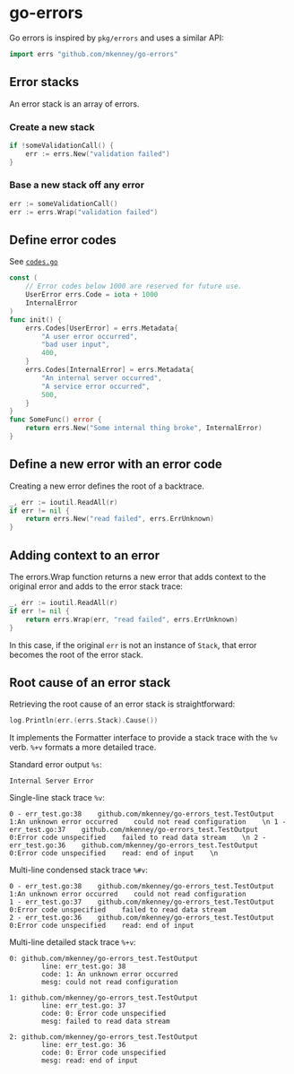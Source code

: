 # go-errors

Go errors is inspired by `pkg/errors` and uses a similar API:

```go
import errs "github.com/mkenney/go-errors"
```

## Error stacks

An error stack is an array of errors.

### Create a new stack

```go
if !someValidationCall() {
    err := errs.New("validation failed")
}
```

### Base a new stack off any error

```go
err := someValidationCall()
err := errs.Wrap("validation failed")
```

## Define error codes

See [`codes.go`](https://github.com/mkenney/go-errors/blob/master/codes.go)

```go
const (
	// Error codes below 1000 are reserved for future use.
	UserError errs.Code = iota + 1000
	InternalError
)
func init() {
	errs.Codes[UserError] = errs.Metadata{
		"A user error occurred",
		"bad user input",
		400,
	}
	errs.Codes[InternalError] = errs.Metadata{
		"An internal server occurred",
		"A service error occurred",
		500,
	}
}
func SomeFunc() error {
	return errs.New("Some internal thing broke", InternalError)
}
```

## Define a new error with an error code

Creating a new error defines the root of a backtrace.
```go
_, err := ioutil.ReadAll(r)
if err != nil {
	return errs.New("read failed", errs.ErrUnknown)
}
```


## Adding context to an error

The errors.Wrap function returns a new error that adds context to the original error and adds to the error stack trace:
```go
_, err := ioutil.ReadAll(r)
if err != nil {
	return errs.Wrap(err, "read failed", errs.ErrUnknown)
}
```

In this case, if the original `err` is not an instance of `Stack`, that error becomes the root of the error stack.

## Root cause of an error stack

Retrieving the root cause of an error stack is straightforward:
```go
log.Println(err.(errs.Stack).Cause())
```


 It implements the Formatter interface to provide a stack trace with the `%v` verb. `%+v` formats a more detailed trace.

Standard error output `%s`:
```
Internal Server Error
```

Single-line stack trace `%v`:
```
0 - err_test.go:38    github.com/mkenney/go-errors_test.TestOutput    1:An unknown error occurred    could not read configuration    \n 1 - err_test.go:37    github.com/mkenney/go-errors_test.TestOutput    0:Error code unspecified    failed to read data stream    \n 2 - err_test.go:36    github.com/mkenney/go-errors_test.TestOutput    0:Error code unspecified    read: end of input    \n
```

Multi-line condensed stack trace `%#v`:
```
0 - err_test.go:38    github.com/mkenney/go-errors_test.TestOutput    1:An unknown error occurred    could not read configuration
1 - err_test.go:37    github.com/mkenney/go-errors_test.TestOutput    0:Error code unspecified    failed to read data stream
2 - err_test.go:36    github.com/mkenney/go-errors_test.TestOutput    0:Error code unspecified    read: end of input
```

Multi-line detailed stack trace `%+v`:
```
0: github.com/mkenney/go-errors_test.TestOutput
        line: err_test.go: 38
        code: 1: An unknown error occurred
        mesg: could not read configuration

1: github.com/mkenney/go-errors_test.TestOutput
        line: err_test.go: 37
        code: 0: Error code unspecified
        mesg: failed to read data stream

2: github.com/mkenney/go-errors_test.TestOutput
        line: err_test.go: 36
        code: 0: Error code unspecified
        mesg: read: end of input
```
